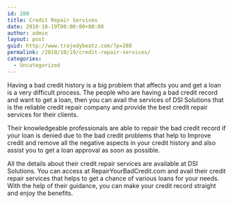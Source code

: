 ```yaml
---
id: 288
title: Credit Repair Services
date: 2010-10-19T00:00:00+00:00
author: admin
layout: post
guid: http://www.trajedybeatz.com/?p=288
permalink: /2010/10/19/credit-repair-services/
categories:
  - Uncategorized
---
```

Having a bad credit history is a big problem that affects you and get a loan is a very difficult process. The people who are having a bad credit record and want to get a loan, then you can avail the services of DSI Solutions that is the reliable credit repair company and provide the best credit repair services for their clients.

Their knowledgeable professionals are able to repair the bad credit record if your loan is denied due to the bad credit problems that help to Improve credit and remove all the negative aspects in your credit history and also assist you to get a loan approval as soon as possible.

All the details about their credit repair services are available at DSI Solutions. You can access at RepairYourBadCredit.com and avail their credit repair services that helps to get a chance of various loans for your needs. With the help of their guidance, you can make your credit record straight and enjoy the benefits.